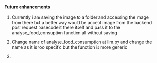 #### Future enhancements

1. Currently i am saving the image to a folder and accessing the image from there but a better way would be accept image from the backend post request basecode it there itself and pass it to the analyse_food_consuption function all  without saving

2. Change name of analyse_food_consumption at llm.py and change the name as it is too specific but the  function is more generic

3. 